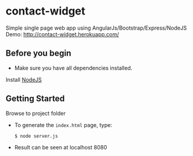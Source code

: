 # contact-widget
Simple single page web app using AngularJs/Bootstrap/Express/NodeJS
Demo: http://contact-widget.herokuapp.com/

## Before you begin

* Make sure you have all dependencies installed.

Install [NodeJS](http://nodejs.org/#download)

## Getting Started

Browse to project folder

* To generate the `index.html` page, type:

  ```sh
  $ node server.js
  ```

* Result can be seen at localhost 8080

